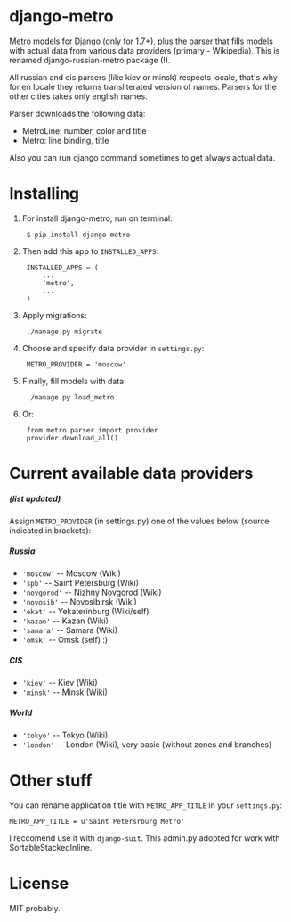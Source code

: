 django-metro
==============

Metro models for Django (only for 1.7+), plus the parser that fills
models with actual data from various data providers (primary - Wikipedia).
This is renamed django-russian-metro package (!).

All russian and cis parsers (like kiev or minsk) respects locale, that's why
for en locale they returns transliterated version of names.
Parsers for the other cities takes only english names.

Parser downloads the following data:

- MetroLine: number, color and title
- Metro: line binding, title

Also you can run django command sometimes to get always actual data.


Installing
==============

1. For install django-metro, run on terminal:

        $ pip install django-metro

1. Then add this app to ``INSTALLED_APPS``:

        INSTALLED_APPS = (
            ...
            'metro',
            ...
        )

1. Apply migrations:

        ./manage.py migrate

1. Choose and specify data provider in `settings.py`:

        METRO_PROVIDER = 'moscow'

1. Finally, fill models with data:

        ./manage.py load_metro

1. Or:

        from metro.parser import provider
        provider.download_all()


Current available data providers
==============
##### (list updated)
Assign `METRO_PROVIDER` (in settings.py) one of the values below (source indicated in brackets):

##### Russia
- `'moscow'` -- Moscow (Wiki)
- `'spb'` -- Saint Petersburg (Wiki)
- `'novgorod'` -- Nizhny Novgorod (Wiki)
- `'novosib'` -- Novosibirsk (Wiki)
- `'ekat'` -- Yekaterinburg (Wiki/self)
- `'kazan'` -- Kazan (Wiki)
- `'samara'` -- Samara (Wiki)
- `'omsk'` -- Omsk (self) :)

##### CIS
- `'kiev'` -- Kiev (Wiki)
- `'minsk'` -- Minsk (Wiki)

##### World
- `'tokyo'` -- Tokyo (Wiki)
- `'london'` -- London (Wiki), very basic (without zones and branches)


Other stuff
==============
You can rename application title with `METRO_APP_TITLE` in your `settings.py`:

    METRO_APP_TITLE = u'Saint Petersrburg Metro'

I reccomend use it with `django-suit`.
This admin.py adopted for work with SortableStackedInline.


License
==============
MIT probably.
